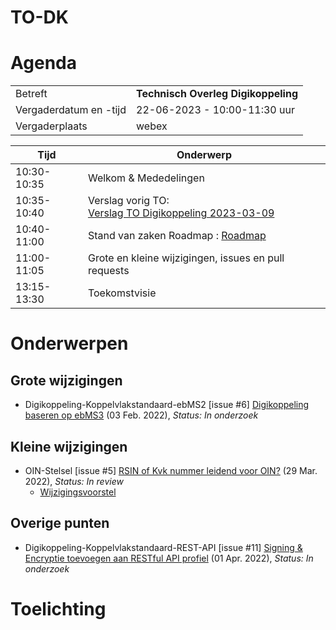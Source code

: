 # TO-DK

# Agenda

|  |   |
|------------------------|-------------------------------------|
| Betreft  | **Technisch Overleg Digikoppeling** |
| Vergaderdatum en -tijd | 22-06-2023 - 10:00-11:30 uur  |
| Vergaderplaats  | webex |


| Tijd | Onderwerp |
| --- | --- |
| 10:30-10:35 | Welkom & Mededelingen        |    
| 10:35-10:40 | Verslag vorig TO:<br> [Verslag TO Digikoppeling 2023-03-09](https://github.com/Logius-standaarden/Overleg/blob/main/Digikoppeling/2023-03-09/Verslag.md) |   
| 10:40-11:00 | Stand van zaken Roadmap : [Roadmap](https://github.com/Logius-standaarden/Digikoppeling-Algemeen/blob/roadmap_2023/Digikoppeling_Roadmap_2022_2023.md) |
| 11:00-11:05 | Grote en kleine wijzigingen, issues en pull requests   | 
| 13:15-13:30 | Toekomstvisie |

# Onderwerpen

## Grote wijzigingen
* Digikoppeling-Koppelvlakstandaard-ebMS2 [issue #6] [Digikoppeling baseren op ebMS3](https://github.com/Logius-standaarden/Digikoppeling-Koppelvlakstandaard-ebMS2/issues/6) (03 Feb. 2022), _Status: In onderzoek_

## Kleine wijzigingen
* OIN-Stelsel [issue #5] [RSIN of Kvk nummer leidend voor OIN?](https://github.com/Logius-standaarden/OIN-Stelsel/issues/5) (29 Mar. 2022), _Status: In review_
  * [Wijzigingsvoorstel](https://github.com//Logius-standaarden/OIN-Stelsel/pull/7/files)

## Overige punten
* Digikoppeling-Koppelvlakstandaard-REST-API [issue #11] [Signing & Encryptie toevoegen aan RESTful API profiel](https://github.com/Logius-standaarden/Digikoppeling-Koppelvlakstandaard-REST-API/issues/11) (01 Apr. 2022), _Status: In onderzoek_

# Toelichting


